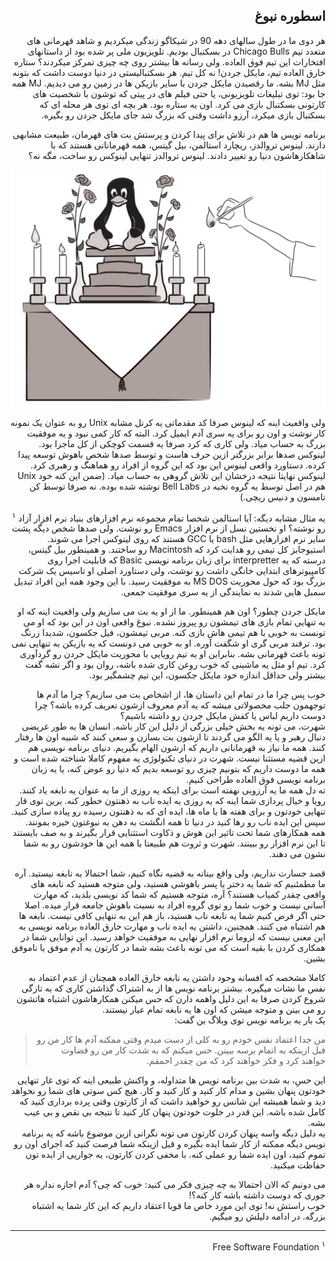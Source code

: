 <div dir="rtl">

## اسطوره نبوغ
هر دوی ما در طول سالهای دهه 90 در شیکاگو زندگی میکردیم و شاهد قهرمانی های متعدد تیم Chicago Bulls در بسکتبال بودیم. تلویزیون ملی پر شده بود از داستانهای افتخارات این تیم فوق العاده. ولی رسانه ها بیشتر روی چه چیزی تمرکز میکردند؟ ستاره خارق العاده تیم، مایکل جردن! نه کل تیم. هر بسکتبالیستی در دنیا دوست داشت که بتونه مثل MJ بشه. ما رقصیدن مایکل جردن با سایر بازیکن ها در زمین رو می دیدیم. MJ همه جا بود: توی تبلیغات تلویزیونی، یا حتی فیلم های در پیتی که توشون با شخصیت های کارتونی بسکتبال بازی می کرد. اون یه ستاره بود. هر بچه ای توی هر محله ای که بسکتبال بازی میکرد، آرزو داشت وقتی که بزرگ شد جای مایکل جردن رو بگیره. 

برنامه نویس ها هم در تلاش برای پیدا کردن و پرستش بت های قهرمان، طبیعت مشابهی دارند. لینوس تروالدز، ریچارد استالمن، بیل گیتس، همه قهرمانانی هستند که با شاهکارهاشون دنیا رو تغییر دادند. لینوس تروالدز تنهایی لینوکس رو ساخت، مگه نه؟

![photo 34](../../static/photos/chapter-1/34.png)

ولی واقعیت اینه که لینوس صرفا کد مقدماتی یه کرنل مشابه
Unix
رو به عنوان یک نمونه کار نوشت و اون رو برای یه سری آدم ایمیل کرد. البته که کار کمی نبود و یه موفقیت بزرگ به حساب میاد. ولی کاری که کرد صرفا یه قسمت کوچکی از کل ماجرا بود. لینوکس صدها برابر بزرگتر ازین حرف هاست و توسط صدها شخص باهوش توسعه پیدا کرده. دستاورد واقعی لینوس این بود که این گروه از افراد رو هماهنگ و رهبری کرد. لینوکس نهایتا نتیجه درخشان این تلاش گروهی به حساب میاد.
(ضمن این کنه خود
Unix
هم در اصل توسط یه گروه نخبه در 
Bell Labs
نوشته شده بوده. نه صرفا توسط کن تامسون و دنیس ریچی.)

یه مثال مشابه دیگه: آیا استالمن شخصا تمام مجموعه نرم افزارهای بنیاد نرم افزار آزاد 
<sup>۱</sup> 
رو نوشته؟ 
او نخستین نسل از نرم افزار 
Emacs
رو نوشت. ولی صدها شخص دیگه پشت سایر نرم افزارهایی مثل 
bash
یا 
GCC 
هستند که روی لینوکس اجرا می شوند. 
استیوجابز کل تیمی رو هدایت کرد که 
Macintosh
رو ساختند. و همینطور بیل گیتس، درسته که یه interpretter
برای زبان برنامه نویسی 
Basic
که قابلیت اجرا روی کامپیوترهای ابتدایی خانگی داشت رو نوشت، ولی دستاورد اصلی او تاسیس یک شرکت بزرگ بود که حول محوریت
MS DOS
به موفقیت رسید. با این وجود همه این افراد تبدیل سمبل هایی شدند به نمایندگی از یه سری موفقیت جمعی.

مایکل جردن چطور؟ اون هم همینطور. ما از او یه بت می سازیم ولی واقعیت اینه که او به تنهایی تمام بازی های تیمشون رو پیروز نشده. نبوغ واقعی اون در این بود که او می تونست به خوبی با هم تیمی هاش بازی کنه. مربی تیمشون، فیل جکسون، شدیدا زرنگ بود. ترفند مربی گری او شگفت آوره. او به خوبی می دونست که یه بازیکن به تنهایی نمی تونه باعث قهرمانی بشه. بنابراین او یه تیم رویایی با محوریت مایکل جردن رو گردآوری کرد. تیم او مثل یه ماشینی که خوب روغن کاری شده باشه، روان بود و اگر نشه گفت بیشتر ولی حداقل اندازه خود مایکل جکسون، این تیم چشمگیر بود. 

خوب پس چرا ما در تمام این داستان ها، از اشخاص بت می سازیم؟ چرا ما آدم ها توجهمون جلب محصولاتی میشه که یه آدم معروف ازشون تعریف کرده باشه؟ چرا دوست داریم لباس یا کفش مایکل جردن رو داشته باشیم؟‌
<br>
شهرت، می تونه یه بخش خیلی بزرگی از دلیل این کار باشه. انسان ها به طور غریضی دنبال رهبر و یا یه الگو می گردند تا ازشون بت بسازن و سعی کنند که شبیه اون ها رفتار کنند. همه ما نیاز به قهرمانانی داریم که ازشون الهام بگیریم. دنیای برنامه نویسی هم ازین قضیه مستثنا نیست. شهرت در دنیای تکنولوژی یه مفهوم کاملا شناخته شده است و همه ما دوست داریم که بتونیم چیزی رو توسعه بدیم که دنیا رو عوض کنه، یا یه زبان برنامه نویسی فوق العاده طراحی کنیم. 
<br>
ته دل همه ما یه آرزویی نهفته است برای اینکه یه روزی از ما به عنوان یه نابغه یاد کنند. رویا و خیال پردازی شما اینه که یه روزی یه ایده ناب به ذهنتون خطور کنه. برین توی قار تنهایی خودتون و برای هفته ها یا ماه ها، ایده ای که به ذهنتون رسیده رو پیاده سازی کنید. سپس این ایده ناب رو رها کنید در دنیا تا همه انگشت به دهن به نبوغتون خیره بمونند. همه همکارهای شما تحت تاثیر این هوش و ذکاوت استثنایی قرار بگیرند و به صف بایستند تا این نرم افزار رو ببینند. شهرت و ثروت هم طبیعتا با همه این ها خودشون رو به شما نشون می دهند.

قصد جسارت نداریم، ولی واقع بینانه به قضیه نگاه کنیم، شما احتمالا یه نابغه نیستید. آره ما مطمئنیم که شما یه دختر یا پسر باهوشی هستید، ولی متوجه هستید که نابغه های واقعی چقدر کمیاب هستند؟ آره، متوجه هستیم که شما کد نویسی بلدید، که مهارت آسانی نیست و خوب شما رو توی گروه افراد به نسبت باهوش جامعه قرار میده. اصلا حتی اگر فرض کنیم شما یه نابغه ناب هستید،‌ باز هم این به تنهایی کافی نیست. نابغه ها هم اشتباه می کنند. همچنین، داشتن یه ایده ناب و مهارت خارق العاده برنامه نویسی به این معنی نیست که لزوما نرم افزار نهایی به موفقیت خواهد رسید. این توانایی شما در همکاری کردن با بقیه است که می تونه باعث بشه شما در کارتون یه آدم موفق یا ناموفق بشین. 

کاملا مشخصه که افسانه وجود داشتن یه نابغه خارق العاده همچنان از عدم اعتماد به نفس ما نشات میگیره. بیشتر برنامه نویس ها از به اشتراک گذاشتن کاری که به تازگی شروع کردن صرفا به این دلیل واهمه دارن که حس میکنن همکارهاشون اشتباه هاتشون رو می بینن و متوجه میشن که اون ها یه نابغه تمام عیار نیستند. 
<br>
یک بار یه برنامه نویس توی وبلاگ بن گفت:‌
> من جدا اعتماد نفس خودم رو به کلی از دست میدم وقتی ممکنه آدم ها کار من رو قبل ازینکه به اتمام برسه ببینن. حس میکنم که به شدت کار من رو قضاوت خواهند کرد و فکر خواهند کرد که من چقدر احمقم. 

این حسِ، به شدت بین برنامه نویس ها متداوله، و واکنش طبیعی اینه که توی غار تنهایی خودتون پنهان بشین و مدام کار کنید و کار کنید و کار. هیچ کس سوتی های شما رو نخواهد دید و شما همیشه این شانس رو خواهید داشت که از کارتون وقتی پرده برداری کنید که کامل شده باشه. این قدر در خلوت خودتون پنهان کار کنید تا نتیجه بی نقص و بی عیب بشه. 
<br>
یه دلیل دیگه واسه پنهان کردن کارتون می تونه نگرانی ازین موضوع باشه که یه برنامه نویس دیگه ممکنه از کار شما ایده بگیره و قبل ازینکه شما فرصت کنید که اجرای اون رو تموم کنید، اون ایده شما رو عملی کنه. با مخفی کردن کارتون، یه جواریی از ایده تون حفاظت میکنید. 

می دونیم که الان احتمالا به چه چیزی فکر می کنید:‌ خوب که چی؟ آدم اجازه نداره هر جوری که دوست داشته باشه کار کنه؟!‌ 
<br>
خوب راستش نه!‌ توی این مورد خاص ما قویا اعتقاد داریم که این کار شما یه اشتباه بزرگه. در ادامه دلیلش رو میگیم. 

---

<sup>۱</sup> Free Software Foundation

</div>